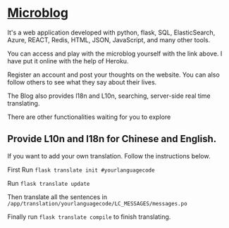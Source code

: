 # [Microblog](https://qz-microblog.herokuapp.com/)

It's a web application developed with python, flask, SQL, ElasticSearch, Azure, REACT, Redis, HTML, JSON, JavaScript, and many other tools.

You can access and play with the microblog yourself with the link above. I have put it online with the help of  Heroku.

Register an account and post your thoughts on the website. You can also follow others to see what they say about their lives. 

The Blog also provides l18n and L10n, searching, server-side real time translating.

There are other functionalities waiting for you to explore

## Provide L10n and l18n for Chinese and English.
If you want to add your own translation. Follow the instructions below.

First Run `flask translate init #yourlanguagecode`

Run `flask translate update`

Then translate all the sentences in `/app/translation/yourlanguagecode/LC_MESSAGES/messages.po`

Finally run `flask translate compile` to finish translating.
